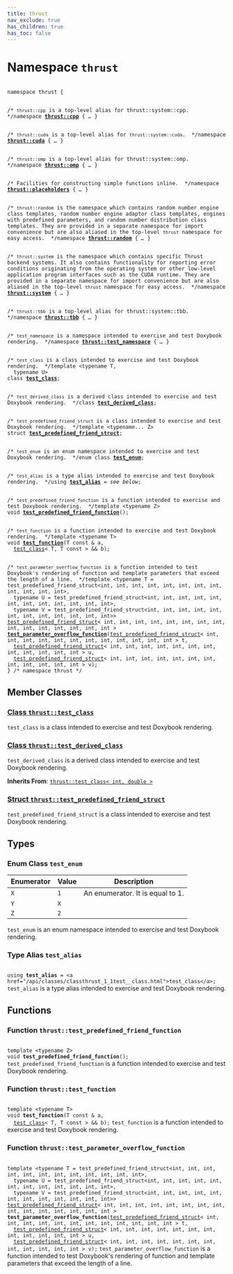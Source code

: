 ```yaml
---
title: thrust
nav_exclude: true
has_children: true
has_toc: false
---
```


# Namespace `thrust`

<code class="doxybook">
<span>namespace thrust {</span>
<br>
<span class="doxybook-comment">/* <code>thrust::cpp</code> is a top-level alias for thrust::system::cpp.  */</span><span>namespace <b><a href="/api/namespaces/namespacethrust_1_1cpp.html">thrust::cpp</a></b> { <i>…</i> }</span>
<br>
<span class="doxybook-comment">/* <code>thrust::cuda</code> is a top-level alias for <code>thrust::system::cuda</code>.  */</span><span>namespace <b><a href="/api/namespaces/namespacethrust_1_1cuda.html">thrust::cuda</a></b> { <i>…</i> }</span>
<br>
<span class="doxybook-comment">/* <code>thrust::omp</code> is a top-level alias for thrust::system::omp.  */</span><span>namespace <b><a href="/api/namespaces/namespacethrust_1_1omp.html">thrust::omp</a></b> { <i>…</i> }</span>
<br>
<span class="doxybook-comment">/* Facilities for constructing simple functions inline.  */</span><span>namespace <b><a href="/api/namespaces/namespacethrust_1_1placeholders.html">thrust::placeholders</a></b> { <i>…</i> }</span>
<br>
<span class="doxybook-comment">/* <code>thrust::random</code> is the namespace which contains random number engine class templates, random number engine adaptor class templates, engines with predefined parameters, and random number distribution class templates. They are provided in a separate namespace for import convenience but are also aliased in the top-level <code>thrust</code> namespace for easy access.  */</span><span>namespace <b><a href="/api/namespaces/namespacethrust_1_1random.html">thrust::random</a></b> { <i>…</i> }</span>
<br>
<span class="doxybook-comment">/* <code>thrust::system</code> is the namespace which contains specific Thrust backend systems. It also contains functionality for reporting error conditions originating from the operating system or other low-level application program interfaces such as the CUDA runtime. They are provided in a separate namespace for import convenience but are also aliased in the top-level <code>thrust</code> namespace for easy access.  */</span><span>namespace <b><a href="/api/namespaces/namespacethrust_1_1system.html">thrust::system</a></b> { <i>…</i> }</span>
<br>
<span class="doxybook-comment">/* <code>thrust::tbb</code> is a top-level alias for thrust::system::tbb.  */</span><span>namespace <b><a href="/api/namespaces/namespacethrust_1_1tbb.html">thrust::tbb</a></b> { <i>…</i> }</span>
<br>
<span class="doxybook-comment">/* <code>test&#95;namespace</code> is a namespace intended to exercise and test Doxybook rendering.  */</span><span>namespace <b><a href="/api/namespaces/namespacethrust_1_1test__namespace.html">thrust::test&#95;namespace</a></b> { <i>…</i> }</span>
<br>
<span class="doxybook-comment">/* <code>test&#95;class</code> is a class intended to exercise and test Doxybook rendering.  */</span><span>template &lt;typename T,</span>
<span>&nbsp;&nbsp;typename U&gt;</span>
<span>class <b><a href="/api/classes/classthrust_1_1test__class.html">test&#95;class</a></b>;</span>
<br>
<span class="doxybook-comment">/* <code>test&#95;derived&#95;class</code> is a derived class intended to exercise and test Doxybook rendering.  */</span><span>class <b><a href="/api/classes/classthrust_1_1test__derived__class.html">test&#95;derived&#95;class</a></b>;</span>
<br>
<span class="doxybook-comment">/* <code>test&#95;predefined&#95;friend&#95;struct</code> is a class intended to exercise and test Doxybook rendering.  */</span><span>template &lt;typename... Z&gt;</span>
<span>struct <b><a href="/api/classes/structthrust_1_1test__predefined__friend__struct.html">test&#95;predefined&#95;friend&#95;struct</a></b>;</span>
<br>
<span class="doxybook-comment">/* <code>test&#95;enum</code> is an enum namespace intended to exercise and test Doxybook rendering.  */</span><span>enum class <b><a href="/api/groups/group__test.html#enum-test_enum">test&#95;enum</a></b>;</span>
<br>
<span class="doxybook-comment">/* <code>test&#95;alias</code> is a type alias intended to exercise and test Doxybook rendering.  */</span><span>using <b><a href="/api/groups/group__test.html#using-test_alias">test&#95;alias</a></b> = <i>see below</i>;</span>
<br>
<span class="doxybook-comment">/* <code>test&#95;predefined&#95;friend&#95;function</code> is a function intended to exercise and test Doxybook rendering.  */</span><span>template &lt;typename Z&gt;</span>
<span>void </span><span><b><a href="/api/groups/group__test.html#function-test_predefined_friend_function">test&#95;predefined&#95;friend&#95;function</a></b>();</span>
<br>
<span class="doxybook-comment">/* <code>test&#95;function</code> is a function intended to exercise and test Doxybook rendering.  */</span><span>template &lt;typename T&gt;</span>
<span>void </span><span><b><a href="/api/groups/group__test.html#function-test_function">test&#95;function</a></b>(T const & a,</span>
<span>&nbsp;&nbsp;<a href="/api/classes/classthrust_1_1test__class.html">test_class</a>< T, T const > && b);</span>
<br>
<span class="doxybook-comment">/* <code>test&#95;parameter&#95;overflow&#95;function</code> is a function intended to test Doxybook's rendering of function and template parameters that exceed the length of a line.  */</span><span>template &lt;typename T = test&#95;predefined&#95;friend&#95;struct&lt;int, int, int, int, int, int, int, int, int, int, int, int&gt;,</span>
<span>&nbsp;&nbsp;typename U = test&#95;predefined&#95;friend&#95;struct&lt;int, int, int, int, int, int, int, int, int, int, int, int&gt;,</span>
<span>&nbsp;&nbsp;typename V = test&#95;predefined&#95;friend&#95;struct&lt;int, int, int, int, int, int, int, int, int, int, int, int&gt;&gt;</span>
<span><a href="/api/classes/structthrust_1_1test__predefined__friend__struct.html">test_predefined_friend_struct</a>< int, int, int, int, int, int, int, int, int, int, int, int, int, int, int > </span><span><b><a href="/api/groups/group__test.html#function-test_parameter_overflow_function">test&#95;parameter&#95;overflow&#95;function</a></b>(<a href="/api/classes/structthrust_1_1test__predefined__friend__struct.html">test_predefined_friend_struct</a>< int, int, int, int, int, int, int, int, int, int, int, int > t,</span>
<span>&nbsp;&nbsp;<a href="/api/classes/structthrust_1_1test__predefined__friend__struct.html">test_predefined_friend_struct</a>< int, int, int, int, int, int, int, int, int, int, int, int > u,</span>
<span>&nbsp;&nbsp;<a href="/api/classes/structthrust_1_1test__predefined__friend__struct.html">test_predefined_friend_struct</a>< int, int, int, int, int, int, int, int, int, int, int, int > v);</span>
<span>} /* namespace thrust */</span>
</code>

## Member Classes

<h3 id="class-thrust::test_class">
<a href="/api/classes/classthrust_1_1test__class.html">Class <code>thrust::test&#95;class</code>
</a>
</h3>

<code>test&#95;class</code> is a class intended to exercise and test Doxybook rendering. 

<h3 id="class-thrust::test_derived_class">
<a href="/api/classes/classthrust_1_1test__derived__class.html">Class <code>thrust::test&#95;derived&#95;class</code>
</a>
</h3>

<code>test&#95;derived&#95;class</code> is a derived class intended to exercise and test Doxybook rendering. 

**Inherits From**:
[`thrust::test_class< int, double >`](/api/classes/classthrust_1_1test__class.html)

<h3 id="struct-thrust::test_predefined_friend_struct">
<a href="/api/classes/structthrust_1_1test__predefined__friend__struct.html">Struct <code>thrust::test&#95;predefined&#95;friend&#95;struct</code>
</a>
</h3>

<code>test&#95;predefined&#95;friend&#95;struct</code> is a class intended to exercise and test Doxybook rendering. 


## Types

<h3 id="enum-test_enum">
Enum Class <code>test&#95;enum</code>
</h3>

| Enumerator | Value | Description |
|------------|-------|-------------|
| `X` | `1` | An enumerator. It is equal to 1.  |
| `Y` | `X` |  |
| `Z` | `2` |  |

<code>test&#95;enum</code> is an enum namespace intended to exercise and test Doxybook rendering. 

<h3 id="using-test_alias">
Type Alias <code>test&#95;alias</code>
</h3>

<code class="doxybook">
<span>using <b>test_alias</b> = &lt;a href="/api/classes/classthrust&#95;1&#95;1test&#95;&#95;class.html"&gt;test&#95;class&lt;/a&gt;;</span></code>
<code>test&#95;alias</code> is a type alias intended to exercise and test Doxybook rendering. 


## Functions

<h3 id="function-test_predefined_friend_function">
Function <code>thrust::test&#95;predefined&#95;friend&#95;function</code>
</h3>

<code class="doxybook">
<span>template &lt;typename Z&gt;</span>
<span>void </span><span><b>test_predefined_friend_function</b>();</span></code>
<code>test&#95;predefined&#95;friend&#95;function</code> is a function intended to exercise and test Doxybook rendering. 

<h3 id="function-test_function">
Function <code>thrust::test&#95;function</code>
</h3>

<code class="doxybook">
<span>template &lt;typename T&gt;</span>
<span>void </span><span><b>test_function</b>(T const & a,</span>
<span>&nbsp;&nbsp;<a href="/api/classes/classthrust_1_1test__class.html">test_class</a>< T, T const > && b);</span></code>
<code>test&#95;function</code> is a function intended to exercise and test Doxybook rendering. 

<h3 id="function-test_parameter_overflow_function">
Function <code>thrust::test&#95;parameter&#95;overflow&#95;function</code>
</h3>

<code class="doxybook">
<span>template &lt;typename T = test&#95;predefined&#95;friend&#95;struct&lt;int, int, int, int, int, int, int, int, int, int, int, int&gt;,</span>
<span>&nbsp;&nbsp;typename U = test&#95;predefined&#95;friend&#95;struct&lt;int, int, int, int, int, int, int, int, int, int, int, int&gt;,</span>
<span>&nbsp;&nbsp;typename V = test&#95;predefined&#95;friend&#95;struct&lt;int, int, int, int, int, int, int, int, int, int, int, int&gt;&gt;</span>
<span><a href="/api/classes/structthrust_1_1test__predefined__friend__struct.html">test_predefined_friend_struct</a>< int, int, int, int, int, int, int, int, int, int, int, int, int, int, int > </span><span><b>test_parameter_overflow_function</b>(<a href="/api/classes/structthrust_1_1test__predefined__friend__struct.html">test_predefined_friend_struct</a>< int, int, int, int, int, int, int, int, int, int, int, int > t,</span>
<span>&nbsp;&nbsp;<a href="/api/classes/structthrust_1_1test__predefined__friend__struct.html">test_predefined_friend_struct</a>< int, int, int, int, int, int, int, int, int, int, int, int > u,</span>
<span>&nbsp;&nbsp;<a href="/api/classes/structthrust_1_1test__predefined__friend__struct.html">test_predefined_friend_struct</a>< int, int, int, int, int, int, int, int, int, int, int, int > v);</span></code>
<code>test&#95;parameter&#95;overflow&#95;function</code> is a function intended to test Doxybook's rendering of function and template parameters that exceed the length of a line. 


